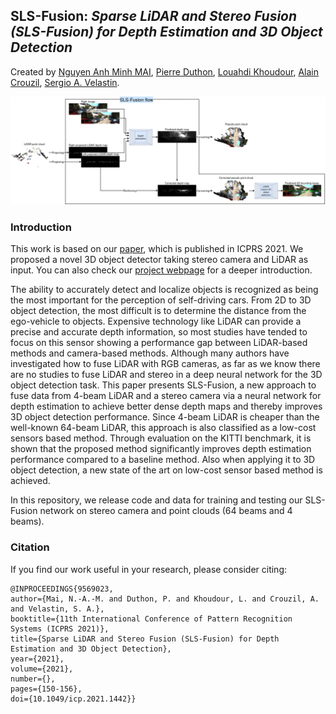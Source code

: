 ## SLS-Fusion: *Sparse LiDAR and Stereo Fusion (SLS-Fusion) for Depth Estimation and 3D Object Detection*
Created by <a href="maiminh1996.github.io/" target="_blank">Nguyen Anh Minh MAI</a>, <a href="https://www.researchgate.net/profile/Pierre-Duthon" target="_blank">Pierre Duthon</a>, <a href="https://www.researchgate.net/profile/Louahdi-Khoudour" target="_blank">Louahdi Khoudour</a>, <a href="https://www.irit.fr/~Alain.Crouzil/" target="_blank">Alain Crouzil</a>, <a href="https://scholar.google.com/citations?user=FsE86kwAAAAJ&hl=en&oi=ao" target="_blank">Sergio A. Velastin</a>.

![prediction example](/docs/slsfusion.png)

### Introduction

This work is based on our [paper](https://ieeexplore.ieee.org/document/9569023), which is published in ICPRS 2021. We proposed a novel 3D object detector taking stereo camera and LiDAR as input. You can also check our [project webpage](https://maiminh1996.github.io/SLS-Fusion/) for a deeper introduction.


The ability to accurately detect and localize objects is recognized as being the most important for the perception of self-driving cars. From 2D to 3D object detection, the most difficult is to determine the distance from the ego-vehicle to objects. Expensive technology like LiDAR can provide a precise and accurate depth information, so most studies have tended to focus on this sensor showing a performance gap between LiDAR-based methods and camera-based methods. Although many authors have investigated how to fuse LiDAR with RGB cameras, as far as we know there are no studies to fuse LiDAR and stereo in a deep neural network for the 3D object detection task. This paper presents SLS-Fusion, a new approach to fuse data from 4-beam LiDAR and a stereo camera via a neural network for depth estimation to achieve better dense depth maps and thereby improves 3D object detection performance. Since 4-beam LiDAR is cheaper than the well-known 64-beam LiDAR, this approach is also classified as a low-cost sensors based method. Through evaluation on the KITTI benchmark, it is shown that the proposed method significantly improves depth estimation performance compared to a baseline method. Also when applying it to 3D object detection, a new state of the art on low-cost sensor based method is achieved.

In this repository, we release code and data for training and testing our SLS-Fusion network on stereo camera and point clouds (64 beams and 4 beams).

### Citation
If you find our work useful in your research, please consider citing:

    @INPROCEEDINGS{9569023,
    author={Mai, N.-A.-M. and Duthon, P. and Khoudour, L. and Crouzil, A. and Velastin, S. A.},
    booktitle={11th International Conference of Pattern Recognition Systems (ICPRS 2021)}, 
    title={Sparse LiDAR and Stereo Fusion (SLS-Fusion) for Depth Estimation and 3D Object Detection}, 
    year={2021},
    volume={2021},
    number={},
    pages={150-156},
    doi={10.1049/icp.2021.1442}}
